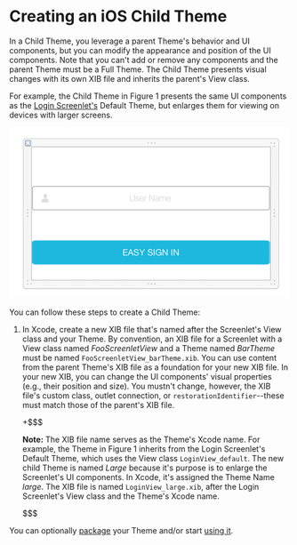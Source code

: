 # Creating an iOS Child Theme [](id=creating-an-ios-child-theme)

In a Child Theme, you leverage a parent Theme's behavior and UI components, but
you can modify the appearance and position of the UI components. Note that you
can't add or remove any components and the parent Theme must be a Full Theme.
The Child Theme presents visual changes with its own XIB file and inherits the
parent's View class. 

For example, the Child Theme in Figure 1 presents the same UI components as the 
[Login Screenlet's](https://github.com/liferay/liferay-screens/tree/master/ios/Framework/Core/Auth/LoginScreenlet)
Default Theme, but enlarges them for viewing on devices with larger screens. 

![Figure 1: The UI components are enlarged in the example Child Theme's XIB file.](../../../../images/screens-ios-xcode-child-theme.png)

You can follow these steps to create a Child Theme: 

1.  In Xcode, create a new XIB file that's named after the Screenlet's View
    class and your Theme. By convention, an XIB file for a Screenlet with a View
    class named *FooScreenletView* and a Theme named *BarTheme* must be named
    `FooScreenletView_barTheme.xib`. You can use content from the parent Theme's
    XIB file as a foundation for your new XIB file. In your new XIB, you can
    change the UI components' visual properties (e.g., their position and size).
    You mustn't change, however, the XIB file's custom class, outlet connection,
    or `restorationIdentifier`--these must match those of the parent's XIB file.

    +$$$

    **Note:** The XIB file name serves as the Theme's Xcode name. For example, 
    the Theme in Figure 1 inherits from the Login Screenlet's Default Theme, 
    which uses the View class `LoginView_default`. The new child Theme is named 
    *Large* because it's purpose is to enlarge the Screenlet's UI components. In 
    Xcode, it's assigned the Theme Name *large*. The XIB file is named 
    `LoginView_large.xib`, after the Login Screenlet's View class and the 
    Theme's Xcode name. 

    $$$

You can optionally 
[package](/develop/tutorials/-/knowledge_base/7-1/packaging-ios-themes) 
your Theme and/or start 
[using it](/develop/tutorials/-/knowledge_base/7-1/using-themes-in-ios-screenlets). 
